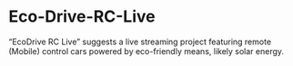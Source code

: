 # Eco-Drive-RC-Live
“EcoDrive RC Live” suggests a live streaming project featuring remote (Mobile) control cars powered by eco-friendly means, likely solar energy.
